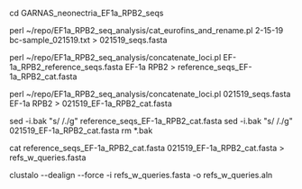 cd GARNAS_neonectria_EF1a_RPB2_seqs

perl ~/repo/EF1a_RPB2_seq_analysis/cat_eurofins_and_rename.pl 2-15-19 bc-sample_021519.txt > 021519_seqs.fasta

perl ~/repo/EF1a_RPB2_seq_analysis/concatenate_loci.pl EF-1a_RPB2_reference_seqs.fasta EF-1a RPB2 > reference_seqs_EF-1a_RPB2_cat.fasta

perl ~/repo/EF1a_RPB2_seq_analysis/concatenate_loci.pl 021519_seqs.fasta EF-1a RPB2 > 021519_EF-1a_RPB2_cat.fasta

sed -i.bak "s/ /./g" reference_seqs_EF-1a_RPB2_cat.fasta 
sed -i.bak "s/ /./g" 021519_EF-1a_RPB2_cat.fasta 
rm *.bak

cat reference_seqs_EF-1a_RPB2_cat.fasta 021519_EF-1a_RPB2_cat.fasta > refs_w_queries.fasta

clustalo --dealign --force -i refs_w_queries.fasta -o refs_w_queries.aln 
